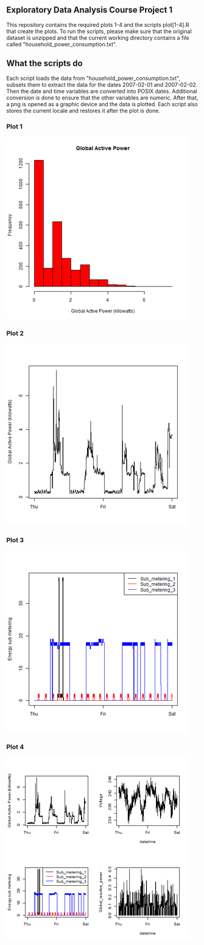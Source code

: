 ## Exploratory Data Analysis Course Project 1

This repository contains the required plots 1-4 and the scripts plot[1-4].R that create the plots.
To run the scripts, please make sure that the original dataset is unzipped and that the current working directory contains a file called "household_power_consumption.txt".

## What the scripts do

Each script loads the data from "household_power_consumption.txt", subsets them to extract the data for the dates 2007-02-01 and 2007-02-02.
Then the date and time variables are converted into POSIX dates. Additional conversion is done to ensure that the other variables are numeric.
After that, a png is opened as a graphic device and the data is plotted. Each script also stores the current locale and restores it after the plot is done.


### Plot 1


![plot produced by plot1.R](plot1.png) 


### Plot 2

![plot produced by plot2.R](plot2.png) 


### Plot 3

![plot produced by plot3.R](plot3.png) 


### Plot 4

![plot produced by plot4.R](plot4.png) 

